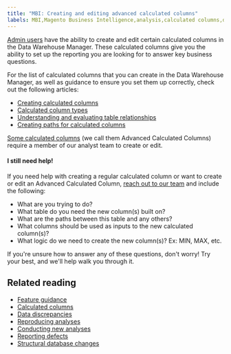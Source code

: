 ```yaml
---
title: "MBI: Creating and editing advanced calculated columns"
labels: MBI,Magento Business Intelligence,analysis,calculated columns,data,data discrepancies,database,how to,reports
---
```


 [Admin users](https://support.magento.com/hc/en-us/articles/360016731291) have the ability to create and edit certain calculated columns in the Data Warehouse Manager. These calculated columns give you the ability to set up the reporting you are looking for to answer key business questions.

For the list of calculated columns that you can create in the Data Warehouse Manager, as well as guidance to ensure you set them up correctly, check out the following articles:

* [Creating calculated columns](https://support.magento.com/hc/en-us/articles/360016504512)
* [Calculated column types](https://support.magento.com/hc/en-us/articles/360016504972)
* [Understanding and evaluating table relationships](https://support.magento.com/hc/en-us/articles/360016505812)
* [Creating paths for calculated columns](https://support.magento.com/hc/en-us/articles/360016731471)

 [Some calculated columns](https://support.magento.com/hc/en-us/articles/360016730791) (we call them Advanced Calculated Columns) require a member of our analyst team to create or edit.

#### I still need help!

If you need help with creating a regular calculated column or want to create or edit an Advanced Calculated Column, [reach out to our team](https://support.magento.com/hc/en-us/articles/360019088251) and include the following:

* What are you trying to do?
* What table do you need the new column(s) built on?
* What are the paths between this table and any others?
* What columns should be used as inputs to the new calculated column(s)?
* What logic do we need to create the new column(s)? Ex: MIN, MAX, etc.

If you're unsure how to answer any of these questions, don't worry! Try your best, and we'll help walk you through it.

## Related reading

* [Feature guidance](https://support.magento.com/hc/en-us/articles/360016504792)
* [Calculated columns](https://support.magento.com/hc/en-us/articles/360016505112)
* [Data discrepancies](https://support.magento.com/hc/en-us/articles/360016505312)
* [Reproducing analyses](https://support.magento.com/hc/en-us/articles/360016505592)
* [Conducting new analyses](https://support.magento.com/hc/en-us/articles/360016505992)
* [Reporting defects](https://support.magento.com/hc/en-us/articles/360016732711)
* [Structural database changes](https://support.magento.com/hc/en-us/articles/360016506112)

